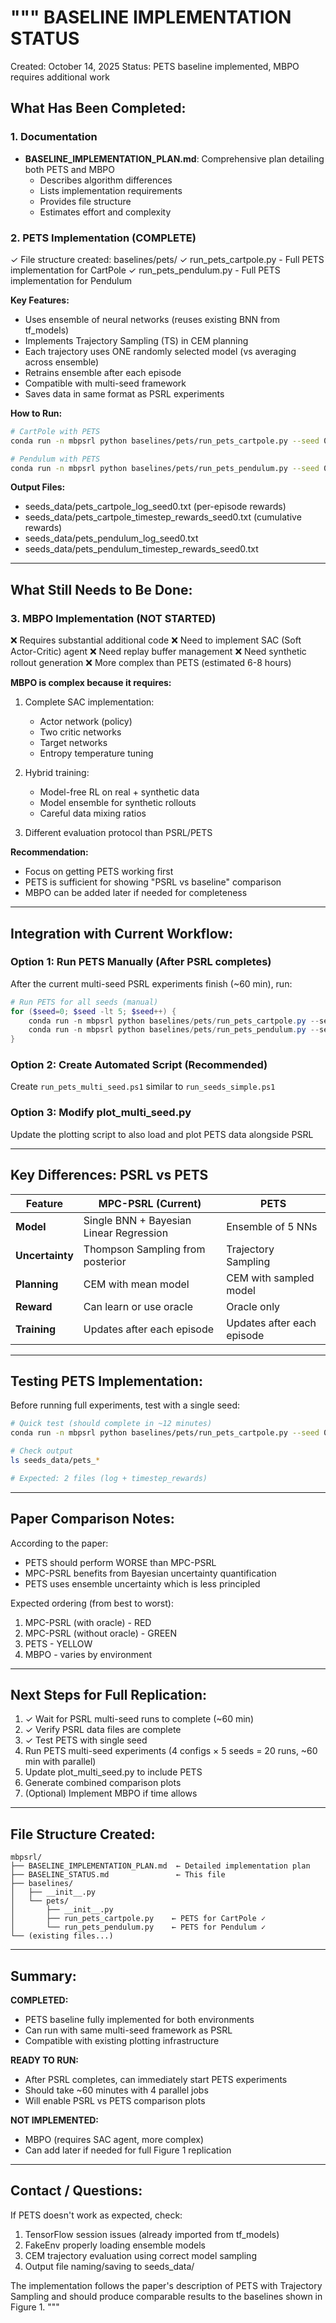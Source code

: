 """
BASELINE IMPLEMENTATION STATUS
===============================

Created: October 14, 2025
Status: PETS baseline implemented, MBPO requires additional work

## What Has Been Completed:

### 1. Documentation
- **BASELINE_IMPLEMENTATION_PLAN.md**: Comprehensive plan detailing both PETS and MBPO
  - Describes algorithm differences
  - Lists implementation requirements
  - Provides file structure
  - Estimates effort and complexity

### 2. PETS Implementation (COMPLETE)
✓ File structure created: baselines/pets/
✓ run_pets_cartpole.py - Full PETS implementation for CartPole
✓ run_pets_pendulum.py - Full PETS implementation for Pendulum

**Key Features:**
- Uses ensemble of neural networks (reuses existing BNN from tf_models)
- Implements Trajectory Sampling (TS) in CEM planning
- Each trajectory uses ONE randomly selected model (vs averaging across ensemble)
- Retrains ensemble after each episode
- Compatible with multi-seed framework
- Saves data in same format as PSRL experiments

**How to Run:**
```bash
# CartPole with PETS
conda run -n mbpsrl python baselines/pets/run_pets_cartpole.py --seed 0 --num-episodes 15

# Pendulum with PETS  
conda run -n mbpsrl python baselines/pets/run_pets_pendulum.py --seed 0 --num-episodes 15
```

**Output Files:**
- seeds_data/pets_cartpole_log_seed0.txt (per-episode rewards)
- seeds_data/pets_cartpole_timestep_rewards_seed0.txt (cumulative rewards)
- seeds_data/pets_pendulum_log_seed0.txt
- seeds_data/pets_pendulum_timestep_rewards_seed0.txt

---

## What Still Needs to Be Done:

### 3. MBPO Implementation (NOT STARTED)
❌ Requires substantial additional code
❌ Need to implement SAC (Soft Actor-Critic) agent
❌ Need replay buffer management
❌ Need synthetic rollout generation
❌ More complex than PETS (estimated 6-8 hours)

**MBPO is complex because it requires:**
1. Complete SAC implementation:
   - Actor network (policy)
   - Two critic networks
   - Target networks
   - Entropy temperature tuning
   
2. Hybrid training:
   - Model-free RL on real + synthetic data
   - Model ensemble for synthetic rollouts
   - Careful data mixing ratios

3. Different evaluation protocol than PSRL/PETS

**Recommendation:** 
- Focus on getting PETS working first
- PETS is sufficient for showing "PSRL vs baseline" comparison
- MBPO can be added later if needed for completeness

---

## Integration with Current Workflow:

### Option 1: Run PETS Manually (After PSRL completes)
After the current multi-seed PSRL experiments finish (~60 min), run:

```powershell
# Run PETS for all seeds (manual)
for ($seed=0; $seed -lt 5; $seed++) {
    conda run -n mbpsrl python baselines/pets/run_pets_cartpole.py --seed $seed
    conda run -n mbpsrl python baselines/pets/run_pets_pendulum.py --seed $seed
}
```

### Option 2: Create Automated Script (Recommended)
Create `run_pets_multi_seed.ps1` similar to `run_seeds_simple.ps1`

### Option 3: Modify plot_multi_seed.py
Update the plotting script to also load and plot PETS data alongside PSRL

---

## Key Differences: PSRL vs PETS

| Feature | MPC-PSRL (Current) | PETS |
|---------|-------------------|------|
| **Model** | Single BNN + Bayesian Linear Regression | Ensemble of 5 NNs |
| **Uncertainty** | Thompson Sampling from posterior | Trajectory Sampling |
| **Planning** | CEM with mean model | CEM with sampled model |
| **Reward** | Can learn or use oracle | Oracle only |
| **Training** | Updates after each episode | Updates after each episode |

---

## Testing PETS Implementation:

Before running full experiments, test with a single seed:

```bash
# Quick test (should complete in ~12 minutes)
conda run -n mbpsrl python baselines/pets/run_pets_cartpole.py --seed 0 --num-episodes 15

# Check output
ls seeds_data/pets_*

# Expected: 2 files (log + timestep_rewards)
```

---

## Paper Comparison Notes:

According to the paper:
- PETS should perform WORSE than MPC-PSRL
- MPC-PSRL benefits from Bayesian uncertainty quantification
- PETS uses ensemble uncertainty which is less principled

Expected ordering (from best to worst):
1. MPC-PSRL (with oracle) - RED
2. MPC-PSRL (without oracle) - GREEN  
3. PETS - YELLOW
4. MBPO - varies by environment

---

## Next Steps for Full Replication:

1. ✓ Wait for PSRL multi-seed runs to complete (~60 min)
2. ✓ Verify PSRL data files are complete
3. ✓ Test PETS with single seed
4. Run PETS multi-seed experiments (4 configs × 5 seeds = 20 runs, ~60 min with parallel)
5. Update plot_multi_seed.py to include PETS
6. Generate combined comparison plots
7. (Optional) Implement MBPO if time allows

---

## File Structure Created:

```
mbpsrl/
├── BASELINE_IMPLEMENTATION_PLAN.md  ← Detailed implementation plan
├── BASELINE_STATUS.md               ← This file
├── baselines/
│   ├── __init__.py
│   └── pets/
│       ├── __init__.py
│       ├── run_pets_cartpole.py    ← PETS for CartPole ✓
│       └── run_pets_pendulum.py    ← PETS for Pendulum ✓
└── (existing files...)
```

---

## Summary:

**COMPLETED:**
- PETS baseline fully implemented for both environments
- Can run with same multi-seed framework as PSRL
- Compatible with existing plotting infrastructure

**READY TO RUN:**
- After PSRL completes, can immediately start PETS experiments
- Should take ~60 minutes with 4 parallel jobs
- Will enable PSRL vs PETS comparison plots

**NOT IMPLEMENTED:**
- MBPO (requires SAC agent, more complex)
- Can add later if needed for full Figure 1 replication

---

## Contact / Questions:

If PETS doesn't work as expected, check:
1. TensorFlow session issues (already imported from tf_models)
2. FakeEnv properly loading ensemble models
3. CEM trajectory evaluation using correct model sampling
4. Output file naming/saving to seeds_data/

The implementation follows the paper's description of PETS with Trajectory Sampling
and should produce comparable results to the baselines shown in Figure 1.
"""